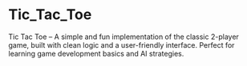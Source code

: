 # Tic_Tac_Toe
Tic Tac Toe – A simple and fun implementation of the classic 2-player game, built with clean logic and a user-friendly interface. Perfect for learning game development basics and AI strategies.
